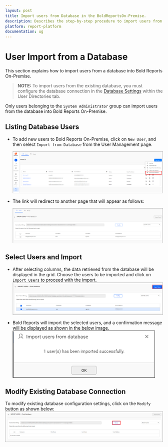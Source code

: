 ```yaml
---
layout: post
title: Import users from Database in the BoldReportsOn-Premise.
description: Describes the step-by-step procedure to import users from an existing database into the Bold Reports On-Premise.
platform: report-platform
documentation: ug
---
```


# User Import from a Database

This section explains how to import users from a database into Bold Reports On-Premise.

> **NOTE:** To import users from the existing database, you must configure the database connection in the [Database Settings](./../../../../manage-app-settings/database-settings/) within the User Directories tab.

Only users belonging to the `System Administrator` group can import users from the database into Bold Reports On-Premise.

## Listing Database Users

* To add new users to Bold Reports On-Premise, click on `New User`, and then select `Import from Database` from the User Management page.

    ![Add New Users](/static/assets/on-premise/images/manage-users-and-groups/users/import-from-database/add-new-users.png)

* The link will redirect to another page that will appear as follows:

    ![Import Users from Database - Home](/static/assets/on-premise/images/manage-users-and-groups/users/import-from-database/import-users-home.png)

## Select Users and Import

* After selecting columns, the data retrieved from the database will be displayed in the grid. Choose the users to be imported and click on `Import Users` to proceed with the import.
    ![Import Selected Users](/static/assets/on-premise/images/manage-users-and-groups/users/import-from-database/import-users-grid-selection-new.png)

* Bold Reports will import the selected users, and a confirmation message will be displayed as shown in the below image.
    ![Success message after imported the Database users](/static/assets/on-premise/images/manage-users-and-groups/users/import-from-database/Database-User-imported-new.png)

## Modify Existing Database Connection

To modify existing database configuration settings, click on the `Modify` button as shown below:
    ![Modify Database Configuration](/static/assets/on-premise/images/manage-users-and-groups/users/import-from-database/Modify-Database-settings-Configuration.png)